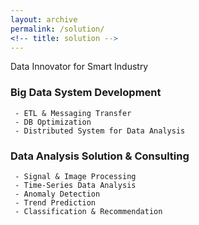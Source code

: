 ```yaml
---
layout: archive
permalink: /solution/
<!-- title: solution -->
---
```

Data Innovator for Smart Industry

### Big Data System Development
```
 - ETL & Messaging Transfer
 - DB Optimization
 - Distributed System for Data Analysis
```

### Data Analysis Solution & Consulting
```
 - Signal & Image Processing
 - Time-Series Data Analysis
 - Anomaly Detection
 - Trend Prediction
 - Classification & Recommendation
```

